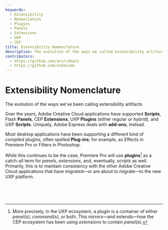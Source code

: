 ```yaml
---
keywords:
  - Extensibility
  - Nomenclature
  - Plugins
  - Panels
  - Extensions
  - UXP
  - CEP
title: Extensibility Nomenclature
description: The evolution of the ways we called extensibility artifacts over the years
contributors:
  - https://github.com/arsridhar1
  - https://github.com/undavide
---
```


# Extensibility Nomenclature

The evolution of the ways we've been calling extensibility artifacts

Over the years, Adobe Creative Cloud applications have supported **Scripts**, Flash **Panels**, CEP **Extensions**, UXP **Plugins** (either regular or hybrid), and UXP **Scripts**. Uniquely, Adobe Express deals with **add-ons**, instead.

Most desktop applications have been supporting a different kind of _compiled_ plugins, often spelled **Plug-ins**; for example, as Effects in Premiere Pro or Filters in Photoshop.

While this continues to be the case, Premiere Pro will use **plugins**[^1] as a catch-all term for _panels_, _extensions_, and, eventually, _scripts_ as well. Primarily, this is to maintain consistency with the other Adobe Creative Cloud applications that have migrated—or are about to migrate—to the new UXP platform.

<br/><br/><br/>

[^1]: More precisely, in the UXP ecosystem, a _plugin_ is a container of either _panel(s)_, _command(s)_, or both. This mirrors—and extends—how the CEP ecosystem has been using _extensions_ to contain _panel(s)_.
